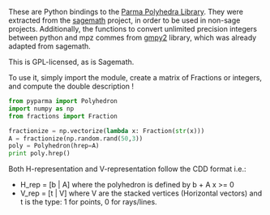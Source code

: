 These are Python bindings to the [Parma Polyhedra Library][1].
They were extracted from the [sagemath][2] project, in order to be used in non-sage projects.
Additionally, the functions to convert unlimited precision integers between python and
mpz commes from [gmpy2][3] library, which was already adapted from sagemath.

This is GPL-licensed, as is Sagemath.

To use it, simply import the module, create a matrix of Fractions or integers,
and compute the double description !
```python
from pyparma import Polyhedron
import numpy as np
from fractions import Fraction

fractionize = np.vectorize(lambda x: Fraction(str(x)))
A = fractionize(np.random.rand(50,3))
poly = Polyhedron(hrep=A)
print poly.hrep()
```

Both H-representation and V-representation follow the CDD format i.e.:
- H_rep = [b | A] where the polyhedron is defined by b + A x >= 0
- V_rep = [t | V] where V are the stacked vertices (Horizontal vectors) and
t is the type: 1 for points, 0 for rays/lines.

[1]: http://bugseng.com/products/ppl/
[2]: http://www.sagemath.org/
[3]: https://pypi.python.org/pypi/gmpy2/2.0.7
